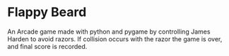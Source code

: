 # Flappy Beard
An Arcade game made with python and pygame by controlling James Harden to avoid razors. If collision occurs with the razor the game is over, and final score is recorded. 
